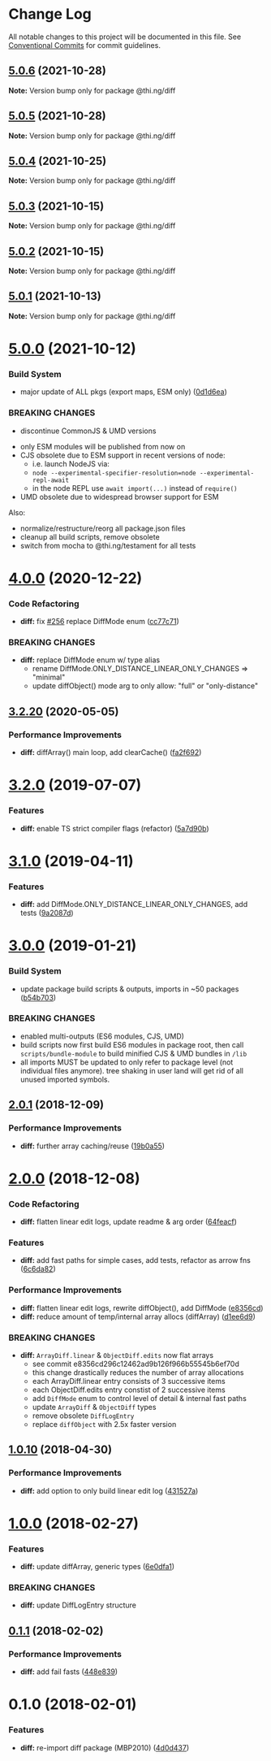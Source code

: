 # Change Log

All notable changes to this project will be documented in this file.
See [Conventional Commits](https://conventionalcommits.org) for commit guidelines.

## [5.0.6](https://github.com/thi-ng/umbrella/compare/@thi.ng/diff@5.0.5...@thi.ng/diff@5.0.6) (2021-10-28)

**Note:** Version bump only for package @thi.ng/diff





## [5.0.5](https://github.com/thi-ng/umbrella/compare/@thi.ng/diff@5.0.4...@thi.ng/diff@5.0.5) (2021-10-28)

**Note:** Version bump only for package @thi.ng/diff





## [5.0.4](https://github.com/thi-ng/umbrella/compare/@thi.ng/diff@5.0.3...@thi.ng/diff@5.0.4) (2021-10-25)

**Note:** Version bump only for package @thi.ng/diff





## [5.0.3](https://github.com/thi-ng/umbrella/compare/@thi.ng/diff@5.0.2...@thi.ng/diff@5.0.3) (2021-10-15)

**Note:** Version bump only for package @thi.ng/diff





## [5.0.2](https://github.com/thi-ng/umbrella/compare/@thi.ng/diff@5.0.1...@thi.ng/diff@5.0.2) (2021-10-15)

**Note:** Version bump only for package @thi.ng/diff





## [5.0.1](https://github.com/thi-ng/umbrella/compare/@thi.ng/diff@5.0.0...@thi.ng/diff@5.0.1) (2021-10-13)

**Note:** Version bump only for package @thi.ng/diff





# [5.0.0](https://github.com/thi-ng/umbrella/compare/@thi.ng/diff@4.0.13...@thi.ng/diff@5.0.0) (2021-10-12)


### Build System

* major update of ALL pkgs (export maps, ESM only) ([0d1d6ea](https://github.com/thi-ng/umbrella/commit/0d1d6ea9fab2a645d6c5f2bf2591459b939c09b6))


### BREAKING CHANGES

* discontinue CommonJS & UMD versions

- only ESM modules will be published from now on
- CJS obsolete due to ESM support in recent versions of node:
  - i.e. launch NodeJS via:
  - `node --experimental-specifier-resolution=node --experimental-repl-await`
  - in the node REPL use `await import(...)` instead of `require()`
- UMD obsolete due to widespread browser support for ESM

Also:
- normalize/restructure/reorg all package.json files
- cleanup all build scripts, remove obsolete
- switch from mocha to @thi.ng/testament for all tests






#  [4.0.0](https://github.com/thi-ng/umbrella/compare/@thi.ng/diff@3.2.35...@thi.ng/diff@4.0.0) (2020-12-22) 

###  Code Refactoring 

- **diff:** fix [#256](https://github.com/thi-ng/umbrella/issues/256) replace DiffMode enum ([cc77c71](https://github.com/thi-ng/umbrella/commit/cc77c711746eabebb4af58421282c50830613915)) 

###  BREAKING CHANGES 

- **diff:** replace DiffMode enum w/ type alias 
    - rename DiffMode.ONLY_DISTANCE_LINEAR_ONLY_CHANGES => "minimal" 
    - update diffObject() mode arg to only allow: "full" or "only-distance" 

##  [3.2.20](https://github.com/thi-ng/umbrella/compare/@thi.ng/diff@3.2.19...@thi.ng/diff@3.2.20) (2020-05-05) 

###  Performance Improvements 

- **diff:** diffArray() main loop, add clearCache() ([fa2f692](https://github.com/thi-ng/umbrella/commit/fa2f692ad1c469aa3e5f62857db746341b5fdac7)) 

#  [3.2.0](https://github.com/thi-ng/umbrella/compare/@thi.ng/diff@3.1.3...@thi.ng/diff@3.2.0) (2019-07-07) 

###  Features 

- **diff:** enable TS strict compiler flags (refactor) ([5a7d90b](https://github.com/thi-ng/umbrella/commit/5a7d90b)) 

#  [3.1.0](https://github.com/thi-ng/umbrella/compare/@thi.ng/diff@3.0.6...@thi.ng/diff@3.1.0) (2019-04-11) 

###  Features 

- **diff:** add DiffMode.ONLY_DISTANCE_LINEAR_ONLY_CHANGES, add tests ([9a2087d](https://github.com/thi-ng/umbrella/commit/9a2087d)) 

#  [3.0.0](https://github.com/thi-ng/umbrella/compare/@thi.ng/diff@2.0.2...@thi.ng/diff@3.0.0) (2019-01-21) 

###  Build System 

- update package build scripts & outputs, imports in ~50 packages ([b54b703](https://github.com/thi-ng/umbrella/commit/b54b703)) 

###  BREAKING CHANGES 

- enabled multi-outputs (ES6 modules, CJS, UMD) 
- build scripts now first build ES6 modules in package root, then call   `scripts/bundle-module` to build minified CJS & UMD bundles in `/lib` 
- all imports MUST be updated to only refer to package level   (not individual files anymore). tree shaking in user land will get rid of   all unused imported symbols. 

##  [2.0.1](https://github.com/thi-ng/umbrella/compare/@thi.ng/diff@2.0.0...@thi.ng/diff@2.0.1) (2018-12-09) 

###  Performance Improvements 

- **diff:** further array caching/reuse ([19b0a55](https://github.com/thi-ng/umbrella/commit/19b0a55)) 

#  [2.0.0](https://github.com/thi-ng/umbrella/compare/@thi.ng/diff@1.1.4...@thi.ng/diff@2.0.0) (2018-12-08) 

###  Code Refactoring 

- **diff:** flatten linear edit logs, update readme & arg order ([64feacf](https://github.com/thi-ng/umbrella/commit/64feacf)) 

###  Features 

- **diff:** add fast paths for simple cases, add tests, refactor as arrow fns ([6c6da82](https://github.com/thi-ng/umbrella/commit/6c6da82)) 

###  Performance Improvements 

- **diff:** flatten linear edit logs, rewrite diffObject(), add DiffMode ([e8356cd](https://github.com/thi-ng/umbrella/commit/e8356cd)) 
- **diff:** reduce amount of temp/internal array allocs (diffArray) ([d1ee6d9](https://github.com/thi-ng/umbrella/commit/d1ee6d9)) 

###  BREAKING CHANGES 

- **diff:** `ArrayDiff.linear` & `ObjectDiff.edits` now flat arrays 
    - see commit e8356cd296c12462ad9b126f966b55545b6ef70d 
    - this change drastically reduces the number of array allocations 
    - each ArrayDiff.linear entry consists of 3 successive items 
    - each ObjectDiff.edits entry constist of 2 successive items 
    - add `DiffMode` enum to control level of detail & internal fast paths 
    - update `ArrayDiff` & `ObjectDiff` types 
    - remove obsolete `DiffLogEntry` 
    - replace `diffObject` with 2.5x faster version 

##  [1.0.10](https://github.com/thi-ng/umbrella/compare/@thi.ng/diff@1.0.9...@thi.ng/diff@1.0.10) (2018-04-30) 

###  Performance Improvements 

- **diff:** add option to only build linear edit log ([431527a](https://github.com/thi-ng/umbrella/commit/431527a)) 

#  [1.0.0](https://github.com/thi-ng/umbrella/compare/@thi.ng/diff@0.1.3...@thi.ng/diff@1.0.0) (2018-02-27) 

###  Features 

- **diff:** update diffArray, generic types ([6e0dfa1](https://github.com/thi-ng/umbrella/commit/6e0dfa1)) 

###  BREAKING CHANGES 

- **diff:** update DiffLogEntry structure 

##  [0.1.1](https://github.com/thi-ng/umbrella/compare/@thi.ng/diff@0.1.0...@thi.ng/diff@0.1.1) (2018-02-02) 

###  Performance Improvements 

- **diff:** add fail fasts ([448e839](https://github.com/thi-ng/umbrella/commit/448e839)) 

#  0.1.0 (2018-02-01) 

###  Features 

- **diff:** re-import diff package (MBP2010) ([4d0d437](https://github.com/thi-ng/umbrella/commit/4d0d437))
